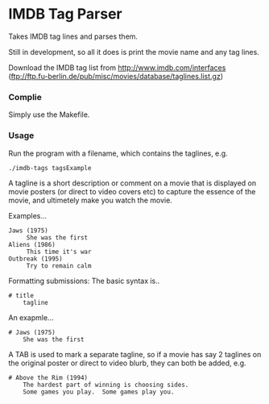 IMDB Tag Parser
===============
Takes IMDB tag lines and parses them.

Still in development, so all it does is print the movie name and any tag lines.

Download the IMDB tag list from http://www.imdb.com/interfaces (ftp://ftp.fu-berlin.de/pub/misc/movies/database/taglines.list.gz)

### Complie
Simply use the Makefile. 

### Usage
Run the program with a filename, which contains the taglines, e.g.

    ./imdb-tags tagsExample

A tagline is a short description or comment on a movie that is 
displayed on movie posters (or direct to video covers etc) to capture
the essence of the movie, and ultimetely make you watch the movie.

Examples...

    Jaws (1975) 
         She was the first 
    Aliens (1986) 
         This time it's war 
    Outbreak (1995) 
         Try to remain calm 

Formatting submissions: The basic syntax is..

    # title
        tagline

An exapmle...

    # Jaws (1975)
        She was the first

A TAB is used to mark a separate tagline, so if a movie has say
2 taglines on the original poster or direct to video blurb, they can
both be added, e.g.

    # Above the Rim (1994)
        The hardest part of winning is choosing sides.
        Some games you play.  Some games play you.

